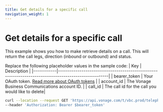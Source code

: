 ```yaml
---
title: Get details for a specific call
navigation_weight: 1
---
```


# Get details for a specific call

This example shows you how to make retrieve details on a call. This will return the call legs, direction (inbound or outbound) and status.

Replace the following placeholder values in the sample code:
| Key        | Description                                                                                            |
|------------|--------------------------------------------------------------------------------------------------------|
| bearer_token | Your OAuth token. [Read more about OAuth tokens](https://developer.nexmo.com/vonage-business-cloud/vbc-apis/getting-started/authentication) |
| account_id | The Vonage Business Communications account ID. |
| call_id | The call id for the call you would like to delete| 

``` bash
curl --location --request GET 'https://api.vonage.com/t/vbc.prod/telephony/v3/cc/accounts/$account_id/calls/$call_id' \
--header 'Authorization: Bearer $bearer_token'
```
